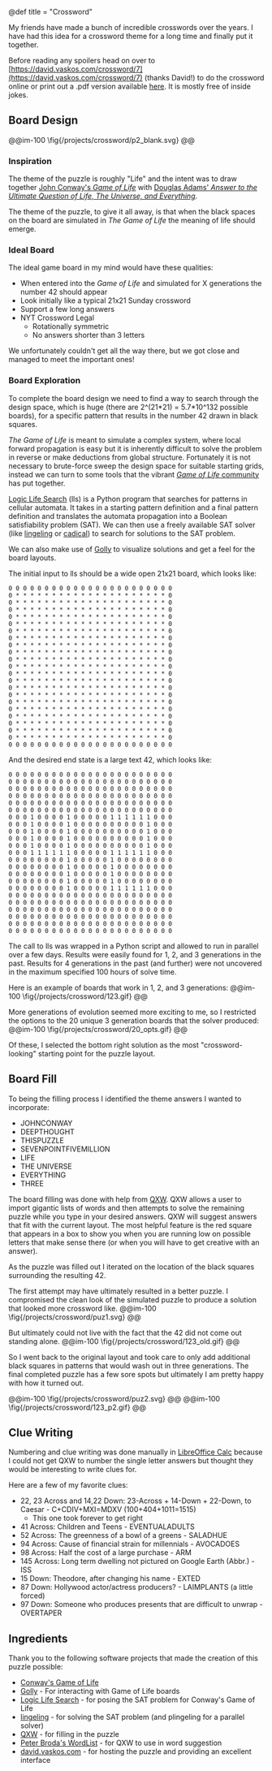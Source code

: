 @def title = "Crossword"

My friends have made a bunch of incredible crosswords over the years. I have had this idea for a crossword theme for a long time and finally put it together.

Before reading any spoilers head on over to [https://david.vaskos.com/crossword/7](https://david.vaskos.com/crossword/7) (thanks David!) to do the crossword online or print out a .pdf version available [here](/projects/crossword/crossword.pdf). It is mostly free of inside jokes.

## Board Design
@@im-100
\fig{/projects/crossword/p2_blank.svg}
@@

### Inspiration
The theme of the puzzle is roughly "Life" and the intent was to draw together [John Conway's *Game of Life*](https://en.wikipedia.org/wiki/Conway%27s_Game_of_Life) with [Douglas Adams' *Answer to the Ultimate Question of Life, The Universe, and Everything*](https://en.wikipedia.org/wiki/Phrases_from_The_Hitchhiker%27s_Guide_to_the_Galaxy#Answer_to_the_Ultimate_Question_of_Life,_the_Universe,_and_Everything_(42)). 

The theme of the puzzle, to give it all away, is that when the black spaces on the board are simulated in *The Game of Life* the meaning of life should emerge.

### Ideal Board
The ideal game board in my mind would have these qualities:
  - When entered into the *Game of Life* and simulated for X generations the number 42 should appear
  - Look initially like a typical 21x21 Sunday crossword
  - Support a few long answers
  - NYT Crossword Legal
    - Rotationally symmetric
    - No answers shorter than 3 letters

We unfortunately couldn't get all the way there, but we got close and managed to meet the important ones!

### Board Exploration
To complete the board design we need to find a way to search through the design space, which is huge (there are 2^(21\*21) = 5.7\*10^132 possible boards), for a specific pattern that results in the number 42 drawn in black squares. 

*The Game of Life* is meant to simulate a complex system, where local forward propagation is easy but it is inherently difficult to solve the problem in reverse or make deductions from global structure. Fortunately it is not necessary to brute-force sweep the design space for suitable starting grids, instead we can turn to some tools that the vibrant [*Game of Life* community](https://www.conwaylife.com/forums/) has put together. 

[Logic Life Search](https://gitlab.com/OscarCunningham/logic-life-search) (lls) is a Python program that searches for patterns in cellular automata. It takes in a starting pattern definition and a final pattern definition and translates the automata propagation into a Boolean satisfiability problem (SAT). We can then use a freely available SAT solver (like [lingeling](http://fmv.jku.at/lingeling/) or [cadical](https://github.com/arminbiere/cadical)) to search for solutions to the SAT problem.

We can also make use of [Golly](http://golly.sourceforge.net/) to visualize solutions and get a feel for the board layouts.

The initial input to lls should be a wide open 21x21 board, which looks like:
```plaintext
0 0 0 0 0 0 0 0 0 0 0 0 0 0 0 0 0 0 0 0 0 0 0
0 * * * * * * * * * * * * * * * * * * * * * 0
0 * * * * * * * * * * * * * * * * * * * * * 0
0 * * * * * * * * * * * * * * * * * * * * * 0
0 * * * * * * * * * * * * * * * * * * * * * 0
0 * * * * * * * * * * * * * * * * * * * * * 0
0 * * * * * * * * * * * * * * * * * * * * * 0
0 * * * * * * * * * * * * * * * * * * * * * 0
0 * * * * * * * * * * * * * * * * * * * * * 0
0 * * * * * * * * * * * * * * * * * * * * * 0
0 * * * * * * * * * * * * * * * * * * * * * 0
0 * * * * * * * * * * * * * * * * * * * * * 0
0 * * * * * * * * * * * * * * * * * * * * * 0
0 * * * * * * * * * * * * * * * * * * * * * 0
0 * * * * * * * * * * * * * * * * * * * * * 0
0 * * * * * * * * * * * * * * * * * * * * * 0
0 * * * * * * * * * * * * * * * * * * * * * 0
0 * * * * * * * * * * * * * * * * * * * * * 0
0 * * * * * * * * * * * * * * * * * * * * * 0
0 * * * * * * * * * * * * * * * * * * * * * 0
0 * * * * * * * * * * * * * * * * * * * * * 0
0 * * * * * * * * * * * * * * * * * * * * * 0
0 0 0 0 0 0 0 0 0 0 0 0 0 0 0 0 0 0 0 0 0 0 0
```

And the desired end state is a large text 42, which looks like:
```plaintext
0 0 0 0 0 0 0 0 0 0 0 0 0 0 0 0 0 0 0 0 0 0 0
0 0 0 0 0 0 0 0 0 0 0 0 0 0 0 0 0 0 0 0 0 0 0
0 0 0 0 0 0 0 0 0 0 0 0 0 0 0 0 0 0 0 0 0 0 0
0 0 0 0 0 0 0 0 0 0 0 0 0 0 0 0 0 0 0 0 0 0 0
0 0 0 0 0 0 0 0 0 0 0 0 0 0 0 0 0 0 0 0 0 0 0
0 0 0 0 0 0 0 0 0 0 0 0 0 0 0 0 0 0 0 0 0 0 0
0 0 0 1 0 0 0 0 1 0 0 0 0 0 1 1 1 1 1 1 0 0 0
0 0 0 1 0 0 0 0 1 0 0 0 0 0 0 0 0 0 0 1 0 0 0
0 0 0 1 0 0 0 0 1 0 0 0 0 0 0 0 0 0 0 1 0 0 0
0 0 0 1 0 0 0 0 1 0 0 0 0 0 0 0 0 0 0 1 0 0 0
0 0 0 1 0 0 0 0 1 0 0 0 0 0 0 0 0 0 0 1 0 0 0
0 0 0 1 1 1 1 1 1 0 0 0 0 0 1 1 1 1 1 1 0 0 0
0 0 0 0 0 0 0 0 1 0 0 0 0 0 1 0 0 0 0 0 0 0 0
0 0 0 0 0 0 0 0 1 0 0 0 0 0 1 0 0 0 0 0 0 0 0
0 0 0 0 0 0 0 0 1 0 0 0 0 0 1 0 0 0 0 0 0 0 0
0 0 0 0 0 0 0 0 1 0 0 0 0 0 1 0 0 0 0 0 0 0 0
0 0 0 0 0 0 0 0 1 0 0 0 0 0 1 1 1 1 1 1 0 0 0
0 0 0 0 0 0 0 0 0 0 0 0 0 0 0 0 0 0 0 0 0 0 0
0 0 0 0 0 0 0 0 0 0 0 0 0 0 0 0 0 0 0 0 0 0 0
0 0 0 0 0 0 0 0 0 0 0 0 0 0 0 0 0 0 0 0 0 0 0
0 0 0 0 0 0 0 0 0 0 0 0 0 0 0 0 0 0 0 0 0 0 0
0 0 0 0 0 0 0 0 0 0 0 0 0 0 0 0 0 0 0 0 0 0 0
0 0 0 0 0 0 0 0 0 0 0 0 0 0 0 0 0 0 0 0 0 0 0
```

The call to lls was wrapped in a Python script and allowed to run in parallel over a few days. Results were easily found for 1, 2, and 3 generations in the past. Results for 4 generations in the past (and further) were not uncovered in the maximum specified 100 hours of solve time. 

Here is an example of boards that work in 1, 2, and 3 generations:
@@im-100
\fig{/projects/crossword/123.gif}
@@


More generations of evolution seemed more exciting to me, so I restricted the options to the 20 unique 3 generation boards that the solver produced:
@@im-100
\fig{/projects/crossword/20_opts.gif}
@@

Of these, I selected the bottom right solution as the most "crossword-looking" starting point for the puzzle layout. 

<!-- Of these, I selected the bottom right solution as the most "crossword-looking". I then added in additional squares to make the board-filling problem tractable, making sure to only add them in places that wash out in three generations of propagation. The purple squares in the image below were added to create the final board ready for filling. In reality they were added iteratively with the board filling to accommodate certain clues.
@@im-100
\fig{/projects/crossword/added_squares.png}
@@ -->


## Board Fill

To being the filling process I identified the theme answers I wanted to incorporate:
 - JOHNCONWAY
 - DEEPTHOUGHT
 - THISPUZZLE
 - SEVENPOINTFIVEMILLION
 - LIFE
 - THE UNIVERSE
 - EVERYTHING
 - THREE

The board filling was done with help from [QXW](https://www.quinapalus.com/qxw.html). QXW allows a user to import gigantic lists of words and then attempts to solve the remaining puzzle while you type in your desired answers. QXW will suggest answers that fit with the current layout. The most helpful feature is the red square that appears in a box to show you when you are running low on possible letters that make sense there (or when you will have to get creative with an answer).

As the puzzle was filled out I iterated on the location of the black squares surrounding the resulting 42.

The first attempt may have ultimately resulted in a better puzzle. I compromised the clean look of the simulated puzzle to produce a solution that looked more crossword like.
@@im-100
\fig{/projects/crossword/puz1.svg}
@@

But ultimately could not live with the fact that the 42 did not come out standing alone.
@@im-100
\fig{/projects/crossword/123_old.gif}
@@

So I went back to the original layout and took care to only add additional black squares in patterns that would wash out in three generations. The final completed puzzle has a few sore spots but ultimately I am pretty happy with how it turned out.

@@im-100
\fig{/projects/crossword/puz2.svg}
@@
@@im-100
\fig{/projects/crossword/123_p2.gif}
@@

## Clue Writing

Numbering and clue writing was done manually in [LibreOffice Calc](https://www.libreoffice.org/discover/calc/) because I could not get QXW to number the single letter answers but thought they would be interesting to write clues for. 

Here are a few of my favorite clues:
 - 22, 23 Across and 14,22 Down: 23-Across + 14-Down + 22-Down, to Caesar - C+CDIV+MXI=MDXV (100+404+1011=1515)
    - This one took forever to get right
 - 41 Across: Children and Teens - EVENTUALADULTS
 - 52 Across: The greenness of a bowl of a greens - SALADHUE
 - 94 Across: Cause of financial strain for millennials - AVOCADOES
 - 98 Across: Half the cost of a large purchase - ARM
 - 145 Across: Long term dwelling not pictured on Google Earth (Abbr.) - ISS
 - 15 Down: Theodore, after changing his name - EXTED
 - 87 Down: Hollywood actor/actress producers? - LAIMPLANTS (a little forced)
 - 97 Down: Someone who produces presents that are difficult to unwrap - OVERTAPER


## Ingredients
Thank you to the following software projects that made the creation of this puzzle possible:
 - [Conway's Game of Life](https://en.wikipedia.org/wiki/Conway%27s_Game_of_Life)
 - [Golly](http://golly.sourceforge.net/) - For interacting with Game of Life boards
 - [Logic Life Search](https://github.com/OscarCunningham/logic-life-search) - for posing the SAT problem for Conway's Game of Life 
 - [lingeling](http://fmv.jku.at/lingeling/) - for solving the SAT problem (and plingeling for a parallel solver)
 - [QXW](https://www.quinapalus.com/qxw.html) - for filling in the puzzle
 - [Peter Broda's WordList](https://peterbroda.me/crosswords/wordlist/) - for QXW to use in word suggestion
 - [david.vaskos.com](https://david.vaskos.com/crossword/7) - for hosting the puzzle and providing an excellent interface

